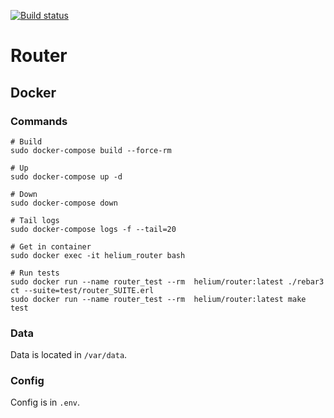 [![Build status](https://badge.buildkite.com/e55c0afff2b3ae9f7a358846c8832947586fb5db7d8b33293a.svg)](https://buildkite.com/helium/routerv3)

# Router

## Docker

### Commands

```
# Build
sudo docker-compose build --force-rm

# Up
sudo docker-compose up -d

# Down
sudo docker-compose down

# Tail logs
sudo docker-compose logs -f --tail=20

# Get in container
sudo docker exec -it helium_router bash

# Run tests
sudo docker run --name router_test --rm  helium/router:latest ./rebar3 ct --suite=test/router_SUITE.erl
sudo docker run --name router_test --rm  helium/router:latest make test

```

### Data

Data is located in `/var/data`.

### Config

Config is in `.env`.
